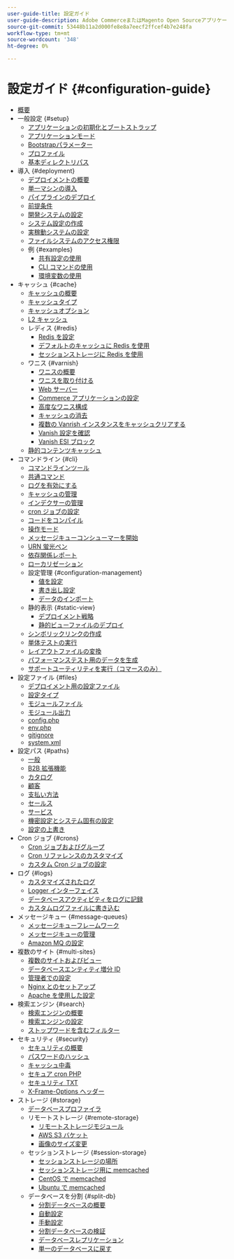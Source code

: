 ```yaml
---
user-guide-title: 設定ガイド
user-guide-description: Adobe CommerceまたはMagento Open Sourceアプリケーションの機能とサービスを設定します。
source-git-commit: 53448b11a2d000fe8e8a7eecf2ffcef4b7e248fa
workflow-type: tm+mt
source-wordcount: '348'
ht-degree: 0%

---
```



# 設定ガイド {#configuration-guide}

- [概要](overview.md)
- 一般設定 {#setup}
   - [アプリケーションの初期化とブートストラップ](bootstrap/initialization.md)
   - [アプリケーションモード](bootstrap/application-modes.md)
   - [Bootstrapパラメーター](bootstrap/set-parameters.md)
   - [プロファイル](bootstrap/mage-profiler.md)
   - [基本ディレクトリパス](bootstrap/mage-directory.md)
- 導入 {#deployment}
   - [デプロイメントの概要](deployment/overview.md)
   - [単一マシンの導入](deployment/single-machine.md)
   - [パイプラインのデプロイ](deployment/technical-details.md)
   - [前提条件](deployment/prerequisites.md)
   - [開発システムの設定](deployment/development-system.md)
   - [システム設定の作成](deployment/build-system.md)
   - [実稼動システムの設定](deployment/production-system.md)
   - [ファイルシステムのアクセス権限](deployment/file-system-permissions.md)
   - 例 {#examples}
      - [共有設定の使用](deployment/example-shared-configuration.md)
      - [CLI コマンドの使用](deployment/example-using-cli.md)
      - [環境変数の使用](deployment/example-environment-variables.md)
- キャッシュ {#cache}
   - [キャッシュの概要](cache/caching-overview.md)
   - [キャッシュタイプ](cache/cache-types.md)
   - [キャッシュオプション](cache/cache-options.md)
   - [L2 キャッシュ](cache/level-two-cache.md)
   - レディス {#redis}
      - [Redis を設定](cache/config-redis.md)
      - [デフォルトのキャッシュに Redis を使用](cache/redis-pg-cache.md)
      - [セッションストレージに Redis を使用](cache/redis-session.md)
   - ワニス {#varnish}
      - [ワニスの概要](cache/config-varnish.md)
      - [ワニスを取り付ける](cache/config-varnish-install.md)
      - [Web サーバー](cache/config-varnish-server.md)
      - [Commerce アプリケーションの設定](cache/config-varnish-magento.md)
      - [高度なワニス構成](cache/config-varnish-advanced.md)
      - [キャッシュの消去](cache/use-varnish-cache.md)
      - [複数の Vanrish インスタンスをキャッシュクリアする](cache/use-multiple-varnish-cache.md)
      - [Vanish 設定を確認](cache/config-varnish-final.md)
      - [Vanish ESI ブロック](cache/use-varnish-esi.md)
   - [静的コンテンツキャッシュ](cache/static-content-signing.md)
- コマンドライン {#cli}
   - [コマンドラインツール](cli/config-cli.md)
   - [共通コマンド](cli/common-cli-commands.md)
   - [ログを有効にする](cli/enable-logging.md)
   - [キャッシュの管理](cli/manage-cache.md)
   - [インデクサーの管理](cli/manage-indexers.md)
   - [cron ジョブの設定](cli/configure-cron-jobs.md)
   - [コードをコンパイル](cli/code-compiler.md)
   - [操作モード](cli/set-mode.md)
   - [メッセージキューコンシューマーを開始](cli/start-message-queues.md)
   - [URN 蛍光ペン](cli/urn-highlighter.md)
   - [依存関係レポート](cli/dependency-reports.md)
   - [ローカリゼーション](cli/localization.md)
   - 設定管理 {#configuration-management}
      - [値を設定](cli/set-configuration-values.md)
      - [書き出し設定](cli/export-configuration.md)
      - [データのインポート](cli/import-configuration.md)
   - 静的表示 {#static-view}
      - [デプロイメント戦略](cli/static-view-file-strategy.md)
      - [静的ビューファイルのデプロイ](cli/static-view-file-deployment.md)
   - [シンボリックリンクの作成](cli/create-symlinks.md)
   - [単体テストの実行](cli/unit-tests.md)
   - [レイアウトファイルの変換](cli/convert-layout-files.md)
   - [パフォーマンステスト用のデータを生成](cli/generate-data.md)
   - [サポートユーティリティを実行（コマースのみ）](cli/run-support-utilities.md)
- 設定ファイル {#files}
   - [デプロイメント用の設定ファイル](reference/deployment-files.md)
   - [設定タイプ](reference/config-create-types.md)
   - [モジュールファイル](reference/module-files.md)
   - [モジュール出力](reference/disable-module-output.md)
   - [config.php](reference/config-reference-configphp.md)
   - [env.php](reference/config-reference-envphp.md)
   - [gitignore](reference/config-reference-gitignore.md)
   - [system.xml](reference/config-reference-systemxml.md)
- 設定パス {#paths}
   - [一般](reference/config-reference-general.md)
   - [B2B 拡張機能](reference/config-reference-b2b.md)
   - [カタログ](reference/config-reference-catalog.md)
   - [顧客](reference/config-reference-customers.md)
   - [支払い方法](reference/config-reference-payment.md)
   - [セールス](reference/config-reference-sales.md)
   - [サービス](reference/config-reference-services.md)
   - [機密設定とシステム固有の設定](reference/config-reference-sens.md)
   - [設定の上書き](reference/override-config-settings.md)
- Cron ジョブ {#crons}
   - [Cron ジョブおよびグループ](cron/custom-cron.md)
   - [Cron リファレンスのカスタマイズ](cron/custom-cron-reference.md)
   - [カスタム Cron ジョブの設定](cron/custom-cron-tutorial.md)
- ログ {#logs}
   - [カスタマイズされたログ](logs/custom-logging.md)
   - [Logger インターフェイス](logs/logger-interface.md)
   - [データベースアクティビティをログに記録](logs/database-activity.md)
   - [カスタムログファイルに書き込む](logs/custom-log-files.md)
- メッセージキュー {#message-queues}
   - [メッセージキューフレームワーク](queues/message-queue-framework.md)
   - [メッセージキューの管理](queues/manage-message-queues.md)
   - [Amazon MQ の設定](queues/aws-mq.md)
- 複数のサイト {#multi-sites}
   - [複数のサイトおよびビュー](multi-sites/ms-overview.md)
   - [データベースエンティティ増分 ID](multi-sites/change-increment-id.md)
   - [管理者での設定](multi-sites/ms-admin.md)
   - [Nginx とのセットアップ](multi-sites/ms-nginx.md)
   - [Apache を使用した設定](multi-sites/ms-apache.md)
- 検索エンジン {#search}
   - [検索エンジンの概要](search/overview-search.md)
   - [検索エンジンの設定](search/configure-search-engine.md)
   - [ストップワードを含むフィルター](search/search-stopwords.md)
- セキュリティ {#security}
   - [セキュリティの概要](security/overview.md)
   - [パスワードのハッシュ](security/password-hashing.md)
   - [キャッシュ中毒](security/cache-poisoning.md)
   - [セキュア cron PHP](security/secure-cron-php.md)
   - [セキュリティ TXT](security/security-txt.md)
   - [X-Frame-Options ヘッダー](security/xframe-options.md)
- ストレージ {#storage}
   - [データベースプロファイラ](storage/db-profiler.md)
   - リモートストレージ {#remote-storage}
      - [リモートストレージモジュール](remote-storage/remote-storage.md)
      - [AWS S3 バケット](remote-storage/remote-storage-aws-s3.md)
      - [画像のサイズ変更](remote-storage/remote-storage-image-resize.md)
   - セッションストレージ {#session-storage}
      - [セッションストレージの場所](storage/sessions.md)
      - [セッションストレージ用に memcached](storage/memcached.md)
      - [CentOS で memcached](storage/memcache-centos.md)
      - [Ubuntu で memcached](storage/memcache-ubuntu.md)
   - データベースを分割 {#split-db}
      - [分割データベースの概要](storage/multi-master.md)
      - [自動設定](storage/multi-master-masterdb.md)
      - [手動設定](storage/multi-master-manual.md)
      - [分割データベースの検証](storage/multi-master-verify.md)
      - [データベースレプリケーション](storage/multi-master-replication.md)
      - [単一のデータベースに戻す](storage/revert-split-database.md)
